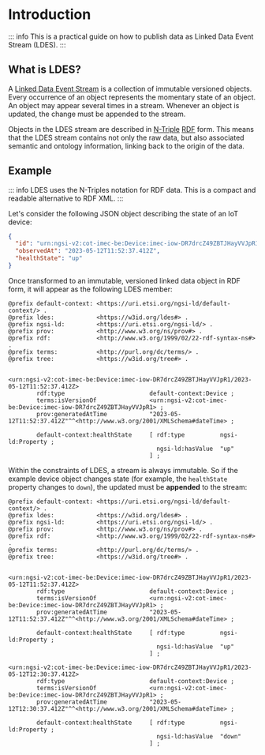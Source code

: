 # Introduction

::: info
This is a practical guide on how to publish data as Linked Data Event Stream (LDES).
:::

## What is LDES?

A [Linked Data Event Stream](https://semiceu.github.io/LinkedDataEventStreams/) is a collection of immutable versioned objects. Every occurrence of an object represents the momentary state of an object. An object may appear several times in a stream. Whenever an object is updated, the change must be appended to the stream.

Objects in the LDES stream are described in [N-Triple](https://www.w3.org/TR/n-triples/) [RDF](https://www.w3.org/RDF/) form. This means that the LDES stream contains not only the raw data, but also associated semantic and ontology information, linking back to the origin of the data.

## Example

::: info
LDES uses the N-Triples notation for RDF data. This is a compact and readable alternative to RDF XML.
:::

Let's consider the following JSON object describing the state of an IoT device:

```json
{
  "id": "urn:ngsi-v2:cot-imec-be:Device:imec-iow-DR7drcZ49ZBTJHayVVJpR1",
  "observedAt": "2023-05-12T11:52:37.412Z",
  "healthState": "up"
}
```

Once transformed to an immutable, versioned linked data object in RDF form, it will appear as the following LDES member:

```turtle
@prefix default-context: <https://uri.etsi.org/ngsi-ld/default-context/> .
@prefix ldes:            <https://w3id.org/ldes#> .
@prefix ngsi-ld:         <https://uri.etsi.org/ngsi-ld/> .
@prefix prov:            <http://www.w3.org/ns/prov#> .
@prefix rdf:             <http://www.w3.org/1999/02/22-rdf-syntax-ns#> .
@prefix terms:           <http://purl.org/dc/terms/> .
@prefix tree:            <https://w3id.org/tree#> .


<urn:ngsi-v2:cot-imec-be:Device:imec-iow-DR7drcZ49ZBTJHayVVJpR1/2023-05-12T11:52:37.412Z>
        rdf:type                        default-context:Device ;
        terms:isVersionOf               <urn:ngsi-v2:cot-imec-be:Device:imec-iow-DR7drcZ49ZBTJHayVVJpR1> ;
        prov:generatedAtTime            "2023-05-12T11:52:37.412Z"^^<http://www.w3.org/2001/XMLSchema#dateTime> ;

        default-context:healthState     [ rdf:type          ngsi-ld:Property ;
                                          ngsi-ld:hasValue  "up"
                                        ] ;
```

Within the constraints of LDES, a stream is always immutable. So if the example device object changes state (for example, the `healthState` property changes to `down`), the updated must be **appended** to the stream:

```turtle
@prefix default-context: <https://uri.etsi.org/ngsi-ld/default-context/> .
@prefix ldes:            <https://w3id.org/ldes#> .
@prefix ngsi-ld:         <https://uri.etsi.org/ngsi-ld/> .
@prefix prov:            <http://www.w3.org/ns/prov#> .
@prefix rdf:             <http://www.w3.org/1999/02/22-rdf-syntax-ns#> .
@prefix terms:           <http://purl.org/dc/terms/> .
@prefix tree:            <https://w3id.org/tree#> .


<urn:ngsi-v2:cot-imec-be:Device:imec-iow-DR7drcZ49ZBTJHayVVJpR1/2023-05-12T11:52:37.412Z>
        rdf:type                        default-context:Device ;
        terms:isVersionOf               <urn:ngsi-v2:cot-imec-be:Device:imec-iow-DR7drcZ49ZBTJHayVVJpR1> ;
        prov:generatedAtTime            "2023-05-12T11:52:37.412Z"^^<http://www.w3.org/2001/XMLSchema#dateTime> ;

        default-context:healthState     [ rdf:type          ngsi-ld:Property ;
                                          ngsi-ld:hasValue  "up"
                                        ] ;

<urn:ngsi-v2:cot-imec-be:Device:imec-iow-DR7drcZ49ZBTJHayVVJpR1/2023-05-12T12:30:37.412Z>
        rdf:type                        default-context:Device ;
        terms:isVersionOf               <urn:ngsi-v2:cot-imec-be:Device:imec-iow-DR7drcZ49ZBTJHayVVJpR1> ;
        prov:generatedAtTime            "2023-05-12T12:30:37.412Z"^^<http://www.w3.org/2001/XMLSchema#dateTime> ;

        default-context:healthState     [ rdf:type          ngsi-ld:Property ;
                                          ngsi-ld:hasValue  "down"
                                        ] ;
```

